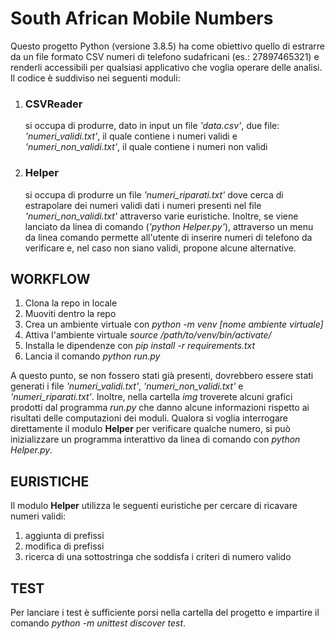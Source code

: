 # South African Mobile Numbers

Questo progetto Python (versione 3.8.5) ha come obiettivo quello di estrarre da un file formato CSV numeri di telefono sudafricani (es.: 27897465321) e renderli accessibili per qualsiasi applicativo che voglia operare delle analisi.
Il codice è suddiviso nei seguenti moduli:

1. ### CSVReader
    si occupa di produrre, dato in input un file _'data.csv'_, due file: _'numeri\_validi.txt'_, il quale contiene i numeri validi e _'numeri\_non\_validi.txt'_, il quale contiene i numeri non validi

2. ### Helper
    si occupa di produrre un file  _'numeri\_riparati.txt'_  dove cerca di estrapolare dei numeri validi dati i numeri presenti nel file _'numeri\_non\_validi.txt'_ attraverso varie euristiche.
    Inoltre, se viene lanciato da linea di comando (_'python Helper.py'_), attraverso un menu da linea comando permette all'utente di inserire numeri di telefono da verificare e, nel caso non siano validi, propone alcune alternative.

## WORKFLOW

1. Clona la repo in locale
2. Muoviti dentro la repo
3. Crea un ambiente virtuale con _python -m venv [nome ambiente virtuale]_
4. Attiva l'ambiente virtuale _source /path/to/venv/bin/activate/_
5. Installa le dipendenze con _pip install -r requirements.txt_
6. Lancia il comando _python run.py_

A questo punto, se non fossero stati già presenti, dovrebbero essere stati generati i file _'numeri\_validi.txt'_, _'numeri\_non\_validi.txt'_ e _'numeri\_riparati.txt'_. Inoltre, nella cartella _img_ troverete alcuni grafici prodotti dal programma _run.py_ che danno alcune informazioni rispetto ai risultati delle computazioni dei moduli.
Qualora si voglia interrogare direttamente il modulo **Helper** per verificare qualche numero, si può inizializzare un programma interattivo da linea di comando con _python Helper.py_.

## EURISTICHE

Il modulo **Helper** utilizza le seguenti euristiche per cercare di ricavare numeri validi:

1. aggiunta di prefissi
2. modifica di prefissi
3. ricerca di una sottostringa che soddisfa i criteri di numero valido

## TEST

Per lanciare i test è sufficiente porsi nella cartella del progetto e impartire il comando _python -m unittest discover test_.